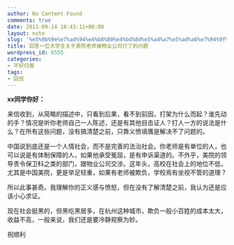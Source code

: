 ```yaml
---
author: No Content Found
comments: true
date: 2011-09-14 18:43:11+00:00
layout: note
slug: '%e5%9b%9e%e7%ad%94%e4%b8%80%e4%bd%8d%e5%a4%a7%e5%ad%a6%e7%94%9f%e5%85%b3%e4%ba%8e%e7%be%8e%e9%99%a2%e8%80%81%e5%b8%88%e8%a2%ab%e7%89%a9%e4%b8%9a%e5%85%ac%e5%8f%b8%e6%89%93%e4%ba%86%e7%9a%84%e9%97%ae'
title: 回答一位大学生关于美院老师被物业公司打了的问题
wordpress_id: 6555
categories:
- 不好归类
tags:
- 回信
---
```


**xx同学你好：**





来信收到，从简略的描述中，只看到后果，看不到前因，打架为什么而起？谁先动的手？情况是听你老师自己一人陈述，还是有其他目击证人？打人一方的说法是什么？在所有这些问题，没有搞清楚之前，只靠义愤填膺是解决不了问题的。





中国说到底还是一个人情社会，而不是完善的法治社会。你老师是有单位的人，也可以说是有体制保障的人，如果他承受冤屈，是有申诉渠道的。不外乎，美院的领导责令保卫科之类的部门，跟物业公司交涉。这年头，高校在社会上的地位不低，尤其是中国美院，更是举足轻重，如果有老师被欺负，学校焉有坐视不管的道理？





所以此事甚奇。我理解你的正义感与愤怒，但在没有了解清楚之前，我认为还是应该小心求证。





现在社会挺黑的，但黑吃黑居多，在杭州这种城市，欺负一般小百姓的成本太大，收益不高，一般来说，我们还是要冷静观察为妙。





祝顺利
